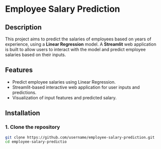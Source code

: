 # Employee Salary Prediction

## Description
This project aims to predict the salaries of employees based on years of experience, using a **Linear Regression** model. A **Streamlit** web application is built to allow users to interact with the model and predict employee salaries based on their inputs.

## Features
- Predict employee salaries using Linear Regression.
- Streamlit-based interactive web application for user inputs and predictions.
- Visualization of input features and predicted salary.

## Installation

### 1. Clone the repository
```bash
git clone https://github.com/username/employee-salary-prediction.git
cd employee-salary-predictio

